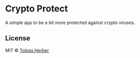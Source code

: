 # Crypto Protect

A simple app to be a bit more protected against crypto viruses.

## License

MIT © [Tobias Herber](http://tobihrbr.com)

